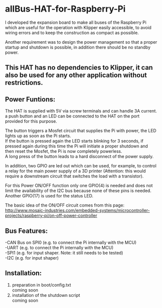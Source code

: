 # allBus-HAT-for-Raspberry-Pi
I developed the expansion board to make all buses of the Raspberry Pi which are useful for the operation with Klipper easily accessible, to avoid wiring errors and to keep the construction as compact as possible.

Another requirement was to design the power management so that a proper startup and shutdown is possible, in addition there should be no standby power.  

## This HAT has no dependencies to Klipper, it can also be used for any other application without restrictions.

## **Power Funtions:**  
The HAT is supplied with 5V via screw terminals and can handle 3A current.  
a push button and an LED can be connected to the HAT on the port provided for this purpose.  
  
The button triggers a Mosfet circuit that supplies the Pi with power, the LED lights up as soon as the Pi starts.  
If the button is pressed again the LED starts blinking for 3 seconds, if pressed again during this time the Pi will initiate a proper shutdown and then reset the Mosfet, the Pi is now completely powerless.  
A long press of the button leads to a hard disconnect of the power supply.  

In addition, two GPIO are led out which can be used, for example, to control a relay for the main power supply of a 3D printer (Attention: this would require a downstream circuit that switches the load with a transistor). 

For this Power ON/OFF function only one GPIO(4) is needed and does not limit the availability of the I2C bus because none of these pins is needed.  
Another GPIO(17) is used for the status LED. 

The basic idea of the ON/OFF circuit comes from this page:  
http://www.mosaic-industries.com/embedded-systems/microcontroller-projects/raspberry-pi/on-off-power-controller


## **Bus Features:**  
-CAN Bus on SPI0 (e.g. to connect the Pi internally with the MCU)   
-UART (e.g. to connect the Pi internally with the MCU)  
-SPI1 (e.g. for input shaper. Note: it still needs to be tested)  
-I2C (e.g. for input shaper)  



## **Installation:**  
1. preparation in boot/config.txt  
  coming soon
2. installation of the shutdown script  
  coming soon
